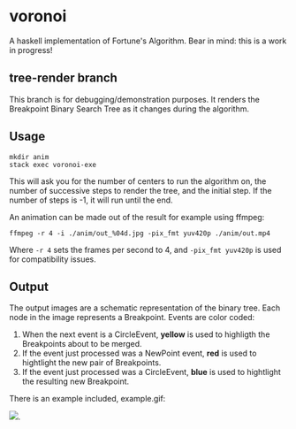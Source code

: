 # voronoi
A haskell implementation of Fortune's Algorithm. Bear in mind: this is a work in progress!


## tree-render branch
This branch is for debugging/demonstration purposes. It renders the Breakpoint
Binary Search Tree as it changes during the algorithm.

## Usage

    mkdir anim
    stack exec voronoi-exe
This will ask you for the number of centers to run the algorithm on, the number
of successive steps to render the tree, and the initial step. If the number of
steps is -1, it will run until the end.

An animation can be made out of the result for example using ffmpeg:

    ffmpeg -r 4 -i ./anim/out_%04d.jpg -pix_fmt yuv420p ./anim/out.mp4
Where `-r 4` sets the frames per second to 4, and `-pix_fmt yuv420p` is used for compatibility issues.

## Output
The output images are a schematic representation of the binary tree. Each node
in the image represents a Breakpoint. Events are color coded:

1. When the next event is a CircleEvent, **yellow** is used to highligth the
Breakpoints about to be merged.
2. If the event just processed was a NewPoint event, **red** is used to hightlight
the new pair of Breakpoints.
3. If the event just processed was a CircleEvent, **blue** is used to hightlight
the resulting new Breakpoint.

There is an example included, example.gif:

<img src=https://github.com/SimplyNaOH/voronoi/blob/tree-render/example.gif>.
